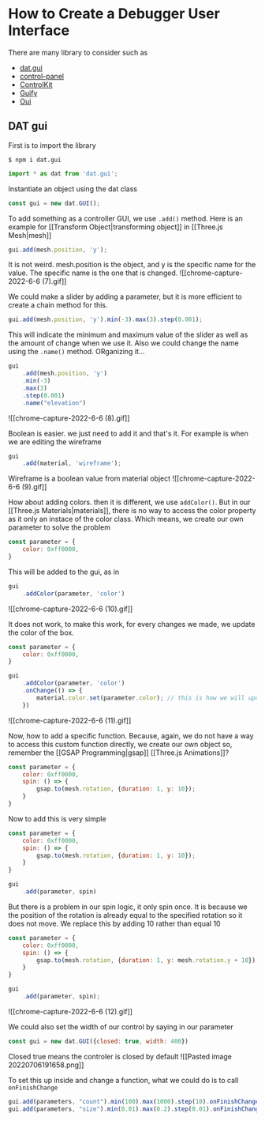 # How to Create a Debugger User Interface
There are many library to consider such as
- [dat.gui](https://github.com/dataarts/dat.gui)
- [control-panel](https://github.com/freeman-lab/control-panel)
- [ControlKit](https://github.com/automat/controlkit.js/)
- [Guify](https://github.com/colejd/guify)
- [Oui](https://github.com/wearekuva/oui)

## DAT gui
First is to import the library
```shell
$ npm i dat.gui
```

```js
import * as dat from 'dat.gui';
```

Instantiate an object using the dat class
```js
const gui = new dat.GUI();
```

To add something as a controller GUI, we use `.add()` method. Here is an example for [[Transform Object|transforming object]] in [[Three.js Mesh|mesh]]
```js
gui.add(mesh.position, 'y');
```

It is not weird. mesh.position is the object, and y is the  specific name for the value. The specific name is the one that is changed. ![[chrome-capture-2022-6-6 (7).gif]]

We could make a slider by adding a parameter, but it is more efficient to create a chain method for this.
```js
gui.add(mesh.position, 'y').min(-3).max(3).step(0.001);
```

This will indicate the minimum and maximum value of the slider as well as the amount of change when we use it. Also we could change the name using the `.name()` method. ORganizing it...
```js
gui
	.add(mesh.position, 'y')
	.min(-3)
	.max(3)
	.step(0.001)
	.name("elevation")
```

![[chrome-capture-2022-6-6 (8).gif]]

Boolean is easier. we just need to add it and that's it. For example is when we are editing the wireframe
```js
gui
	.add(material, 'wireframe');
```

Wireframe is a boolean value from material object
![[chrome-capture-2022-6-6 (9).gif]]

How about adding colors. then it is different, we use `addColor()`. But in our [[Three.js Materials|materials]], there is no way to access the color property as it only an instace of the color class. Which means, we create our own parameter to solve the problem
```js
const parameter = {
	color: 0xff0000,
}
```

This will be added to the gui, as in
```js
gui
	.addColor(parameter, 'color')
```
![[chrome-capture-2022-6-6 (10).gif]]

It does not work, to make this work, for every changes we made, we update the color of the box.
```js
const parameter = {
	color: 0xff0000,
}

gui
	.addColor(parameter, 'color')
	.onChange(() => {
		material.color.set(parameter.color); // this is how we will update the color
	})
```

![[chrome-capture-2022-6-6 (11).gif]]


Now, how to add a specific function. Because, again, we do not have a way to access this custom function directly, we create our own object so, remember the [[GSAP Programming|gsap]] [[Three.js Animations]]?
```js
const parameter = {
	color: 0xff0000,
	spin: () => {
		gsap.to(mesh.rotation, {duration: 1, y: 10});
	}
}
```

Now to add this is very simple
```js
const parameter = {
	color: 0xff0000,
	spin: () => {
		gsap.to(mesh.rotation, {duration: 1, y: 10});
	}
}

gui
	.add(parameter, spin)
```

But there is a problem in our spin logic, it only spin once. It is because we the position of the rotation is already equal to the specified rotation so it does not move. We replace this by adding 10 rather than equal 10
```js
const parameter = {
	color: 0xff0000,
	spin: () => {
		gsap.to(mesh.rotation, {duration: 1, y: mesh.rotation.y + 10}),
	}
}

gui
	.add(parameter, spin);
```
![[chrome-capture-2022-6-6 (12).gif]]

We could also set the width of our control by saying in our parameter
```js
const gui = new dat.GUI({closed: true, width: 400})
```

Closed true means the controler is closed by default
![[Pasted image 20220706191658.png]]


To set this up inside and change a function, what we could do is to call `onFinishChange`
```js
gui.add(parameters, "count").min(100).max(1000).step(10).onFinishChange(generateGalaxy)
gui.add(parameters, "size").min(0.01).max(0.2).step(0.01).onFinishChange(generateGalaxy)
```

